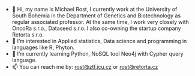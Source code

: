 - 👋 Hi, my name is Michael Rost, I currently work at the University of South Bohemia in the Department of Genetics and Biotechnology as regular associated professor. At the same time, I work very closely with OncoRa s.r.o., Dataseed s.r.o. I also co-owning the startup company Retorta s.r.o.
- 👀 I’m interested in Applied statistics, Data science and programming in languages like R, Phyton. 
- 🌱 I’m currently learning Python, NoSQL tool Neo4j with Cypher query language.
- 📫 You can reach me by: rost@ztf.jcu.cz or rost@retorta.cz


<!---
rostmichael/rostmichael is a ✨ special ✨ repository because its `README.md` (this file) appears on your GitHub profile.
You can click the Preview link to take a look at your changes.
--->
